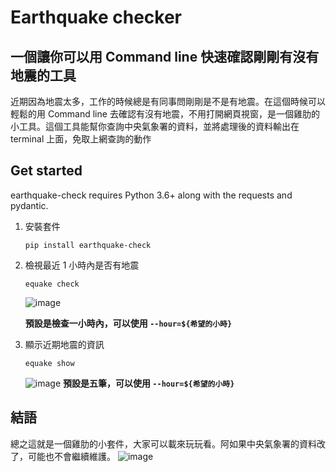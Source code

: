 # Earthquake checker 
## 一個讓你可以用 Command line 快速確認剛剛有沒有地震的工具
近期因為地震太多，工作的時候總是有同事問剛剛是不是有地震。在這個時候可以輕鬆的用 Command line 去確認有沒有地震，不用打開網頁視窗，是一個雞肋的小工具。這個工具能幫你查詢中央氣象署的資料，並將處理後的資料輸出在 terminal 上面，免取上網查詢的動作

## Get started
earthquake-check requires Python 3.6+ along with the requests and pydantic.
1. 安裝套件
    ```
    pip install earthquake-check
    ```
2. 檢視最近 1 小時內是否有地震
    ```
    equake check
    ```
    ![image](https://github.com/ChickenBenny/equake-check/assets/96862600/8439637c-2d24-4a87-b835-a5156ef9d313)

    **預設是檢查一小時內，可以使用 `--hour=${希望的小時}`**
3. 顯示近期地震的資訊
    ```
    equake show
    ```
    ![image](https://github.com/ChickenBenny/equake-check/assets/96862600/e248fe55-43ee-4cc6-9349-789cc51d2d68)
    **預設是五筆，可以使用 `--hour=${希望的小時}`**

## 結語
總之這就是一個雞肋的小套件，大家可以載來玩玩看。阿如果中央氣象署的資料改了，可能也不會繼續維護。
![image](https://github.com/ChickenBenny/equake-check/assets/96862600/a4d3e791-b597-4377-8265-7ee9ef3ef558)
